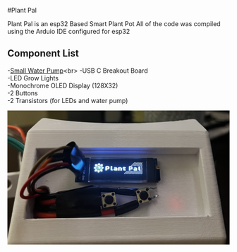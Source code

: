 #Plant Pal

Plant Pal is an esp32 Based Smart Plant Pot
All of the code was compiled using the Arduio IDE configured for esp32

## Component List

-[Small Water Pump]([https://pip.pypa.io/en/stable/](https://ae01.alicdn.com/kf/S13d096682cce42adb18643b46f7653ebq.jpg_640x640Q90.jpg_.webp)https://ae01.alicdn.com/kf/S13d096682cce42adb18643b46f7653ebq.jpg_640x640Q90.jpg_.webp)<br>
-USB C Breakout Board<br>
-LED Grow Lights<br>
-Monochrome OLED Display (128X32)<br>
-2 Buttons<br>
-2 Transistors (for LEDs and water pump)<be>

![test](https://github.com/deaboss/PlantPal/blob/main/20230605_064401524_iOS.jpg)
